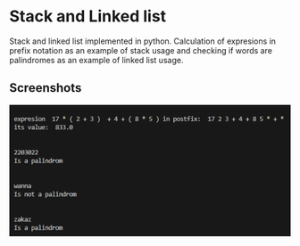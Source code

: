 # Stack and Linked list
Stack and linked list implemented in python. Calculation of expresions in prefix notation as an example of stack usage and checking if words are palindromes as an example of linked list usage.

## Screenshots

![App Screenshot](https://github.com/Simon125q/stack-linked_list/blob/main/scr01.png)

